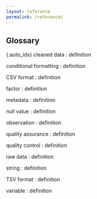 ```yaml
---
layout: reference
permalink: /reference/
---
```


## Glossary

{:auto_ids}
cleaned data
:   definition

conditional formatting
:   definition

CSV format
:   definition

factor
:   definition

metadata
:   definition

null value
:   definition

observation
:   definition

quality assurance
:   definition

quality control
:   definition

raw data
:   definition

string
:   definition

TSV format
:   definition

variable
:   definition

